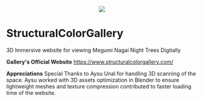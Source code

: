 
<p align="center">
  <img src="![logo](https://github.com/Dinoel27/StructuralColorGallery/assets/28908217/288d1230-f06d-404d-a3fb-71734e71d278)" />
</p>

# StructuralColorGallery
3D Immersive website for viewing Megumi Nagai Night Trees Digitally 

**Gallery's Official Website**
https://www.structuralcolorgallery.com/

**Appreciations**
Special Thanks to Aysu Unal for handling 3D scanning of the space. Aysu worked with 3D assets optimization in Blender to ensure lightweight meshes and texture compression contributed to faster loading time of the website.  


